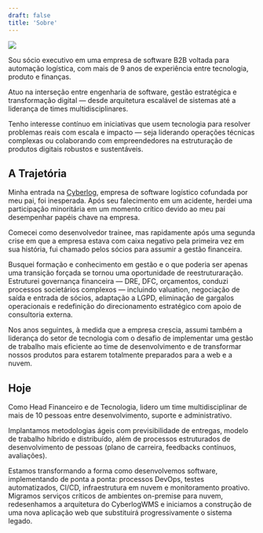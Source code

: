 ```yaml
---
draft: false
title: 'Sobre'
---
```


![](/images/vinis-photo-profile.jpg)

Sou sócio executivo em uma empresa de software B2B voltada para automação logística, com mais de 9 anos de experiência entre tecnologia, produto e finanças.

Atuo na interseção entre engenharia de software, gestão estratégica e transformação digital — desde arquitetura escalável de sistemas até a liderança de times multidisciplinares. 

Tenho interesse contínuo em iniciativas que usem tecnologia para resolver problemas reais com escala e impacto — seja liderando operações técnicas complexas ou colaborando com empreendedores na estruturação de produtos digitais robustos e sustentáveis.

## A Trajetória
Minha entrada na [Cyberlog](https://www.cyberlog.net), empresa de software logístico cofundada por meu pai, foi inesperada. Após seu falecimento em um acidente, herdei uma participação minoritária em um momento crítico devido ao meu pai desempenhar papéis chave na empresa.

Comecei como desenvolvedor trainee, mas rapidamente após uma segunda crise em que a empresa estava com caixa negativo pela primeira vez em sua história, fui chamado pelos sócios para assumir a gestão financeira.

Busquei formação e conhecimento em gestão e o que poderia ser apenas uma transição forçada se tornou uma oportunidade de reestruturaração. Estruturei governança financeira — DRE, DFC, orçamentos, conduzi processos societários complexos — incluindo valuation, negociação de saída e entrada de sócios, adaptação a LGPD, eliminação de gargalos operacionais e redefinição do direcionamento estratégico com apoio de consultoria externa.

Nos anos seguintes, à medida que a empresa crescia, assumi também a liderança do setor de tecnologia com o desafio de implementar uma gestão de trabalho mais eficiente ao time de desenvolvimento e de transformar nossos produtos para estarem totalmente preparados para a web e a nuvem.

## Hoje

Como Head Financeiro e de Tecnologia, lidero um time multidisciplinar de mais de 10 pessoas entre desenvolvimento, suporte e administrativo.

Implantamos metodologias ágeis com previsibilidade de entregas, modelo de trabalho híbrido e distribuído, além de processos estruturados de desenvolvimento de pessoas (plano de carreira, feedbacks contínuos, avaliações).

Estamos transformando a forma como desenvolvemos software, implementando de ponta a ponta: processos DevOps, testes automatizados, CI/CD, infraestrutura em nuvem e monitoramento proativo. Migramos serviços críticos de ambientes on-premise para nuvem, redesenhamos a arquitetura do CyberlogWMS e iniciamos a construção de uma nova aplicação web que substituirá progressivamente o sistema legado.